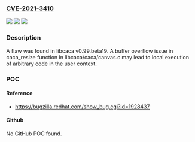 ### [CVE-2021-3410](https://cve.mitre.org/cgi-bin/cvename.cgi?name=CVE-2021-3410)
![](https://img.shields.io/static/v1?label=Product&message=libcaca&color=blue)
![](https://img.shields.io/static/v1?label=Version&message=n%2Fa&color=blue)
![](https://img.shields.io/static/v1?label=Vulnerability&message=CWE-119&color=brighgreen)

### Description

A flaw was found in libcaca v0.99.beta19. A buffer overflow issue in caca_resize function in libcaca/caca/canvas.c may lead to local execution of arbitrary code in the user context.

### POC

#### Reference
- https://bugzilla.redhat.com/show_bug.cgi?id=1928437

#### Github
No GitHub POC found.

